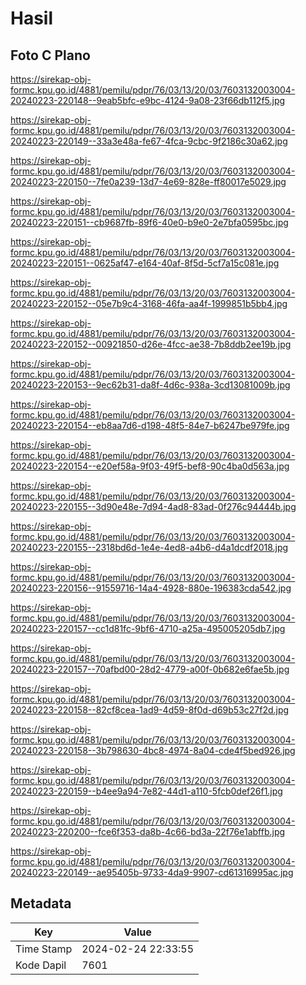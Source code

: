 # Hasil

## Foto C Plano

https://sirekap-obj-formc.kpu.go.id/4881/pemilu/pdpr/76/03/13/20/03/7603132003004-20240223-220148--9eab5bfc-e9bc-4124-9a08-23f66db112f5.jpg

https://sirekap-obj-formc.kpu.go.id/4881/pemilu/pdpr/76/03/13/20/03/7603132003004-20240223-220149--33a3e48a-fe67-4fca-9cbc-9f2186c30a62.jpg

https://sirekap-obj-formc.kpu.go.id/4881/pemilu/pdpr/76/03/13/20/03/7603132003004-20240223-220150--7fe0a239-13d7-4e69-828e-ff80017e5029.jpg

https://sirekap-obj-formc.kpu.go.id/4881/pemilu/pdpr/76/03/13/20/03/7603132003004-20240223-220151--cb9687fb-89f6-40e0-b9e0-2e7bfa0595bc.jpg

https://sirekap-obj-formc.kpu.go.id/4881/pemilu/pdpr/76/03/13/20/03/7603132003004-20240223-220151--0625af47-e164-40af-8f5d-5cf7a15c081e.jpg

https://sirekap-obj-formc.kpu.go.id/4881/pemilu/pdpr/76/03/13/20/03/7603132003004-20240223-220152--05e7b9c4-3168-46fa-aa4f-1999851b5bb4.jpg

https://sirekap-obj-formc.kpu.go.id/4881/pemilu/pdpr/76/03/13/20/03/7603132003004-20240223-220152--00921850-d26e-4fcc-ae38-7b8ddb2ee19b.jpg

https://sirekap-obj-formc.kpu.go.id/4881/pemilu/pdpr/76/03/13/20/03/7603132003004-20240223-220153--9ec62b31-da8f-4d6c-938a-3cd13081009b.jpg

https://sirekap-obj-formc.kpu.go.id/4881/pemilu/pdpr/76/03/13/20/03/7603132003004-20240223-220154--eb8aa7d6-d198-48f5-84e7-b6247be979fe.jpg

https://sirekap-obj-formc.kpu.go.id/4881/pemilu/pdpr/76/03/13/20/03/7603132003004-20240223-220154--e20ef58a-9f03-49f5-bef8-90c4ba0d563a.jpg

https://sirekap-obj-formc.kpu.go.id/4881/pemilu/pdpr/76/03/13/20/03/7603132003004-20240223-220155--3d90e48e-7d94-4ad8-83ad-0f276c94444b.jpg

https://sirekap-obj-formc.kpu.go.id/4881/pemilu/pdpr/76/03/13/20/03/7603132003004-20240223-220155--2318bd6d-1e4e-4ed8-a4b6-d4a1dcdf2018.jpg

https://sirekap-obj-formc.kpu.go.id/4881/pemilu/pdpr/76/03/13/20/03/7603132003004-20240223-220156--91559716-14a4-4928-880e-196383cda542.jpg

https://sirekap-obj-formc.kpu.go.id/4881/pemilu/pdpr/76/03/13/20/03/7603132003004-20240223-220157--cc1d81fc-9bf6-4710-a25a-495005205db7.jpg

https://sirekap-obj-formc.kpu.go.id/4881/pemilu/pdpr/76/03/13/20/03/7603132003004-20240223-220157--70afbd00-28d2-4779-a00f-0b682e6fae5b.jpg

https://sirekap-obj-formc.kpu.go.id/4881/pemilu/pdpr/76/03/13/20/03/7603132003004-20240223-220158--82cf8cea-1ad9-4d59-8f0d-d69b53c27f2d.jpg

https://sirekap-obj-formc.kpu.go.id/4881/pemilu/pdpr/76/03/13/20/03/7603132003004-20240223-220158--3b798630-4bc8-4974-8a04-cde4f5bed926.jpg

https://sirekap-obj-formc.kpu.go.id/4881/pemilu/pdpr/76/03/13/20/03/7603132003004-20240223-220159--b4ee9a94-7e82-44d1-a110-5fcb0def26f1.jpg

https://sirekap-obj-formc.kpu.go.id/4881/pemilu/pdpr/76/03/13/20/03/7603132003004-20240223-220200--fce6f353-da8b-4c66-bd3a-22f76e1abffb.jpg

https://sirekap-obj-formc.kpu.go.id/4881/pemilu/pdpr/76/03/13/20/03/7603132003004-20240223-220149--ae95405b-9733-4da9-9907-cd61316995ac.jpg


## Metadata

| Key        | Value               |
| ---------- | ------------------- |
| Time Stamp | 2024-02-24 22:33:55 |
| Kode Dapil | 7601                |



